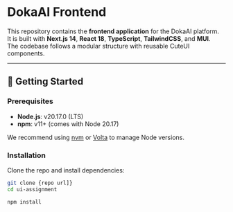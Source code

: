 # DokaAI Frontend

This repository contains the **frontend application** for the DokaAI platform.  
It is built with **Next.js 14**, **React 18**, **TypeScript**, **TailwindCSS**, and **MUI**.  
The codebase follows a modular structure with reusable CuteUI components.

---

## 🚀 Getting Started

### Prerequisites
- **Node.js**: v20.17.0 (LTS)  
- **npm**: v11+ (comes with Node 20.17)  

We recommend using [nvm](https://github.com/nvm-sh/nvm) or [Volta](https://volta.sh) to manage Node versions.

### Installation
Clone the repo and install dependencies:

```bash
git clone {repo url]}
cd ui-assignment

npm install



